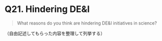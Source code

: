 # Q21. Hindering DE&I

> What reasons do you think are hindering DE&I initiatives in science?

（自由記述してもらった内容を整理して列挙する）
